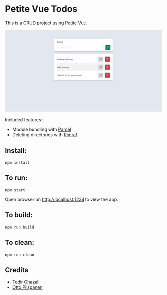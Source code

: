 # Petite Vue Todos

This is a CRUD project using [Petite Vue](https://github.com/vuejs/petite-vue).

![screenshot](screenshot.jpg)

Included  features :

- Module bundling with [Parcel](https://parceljs.org/)
- Deleting directories with [Rimraf](https://github.com/isaacs/rimraf)

## Install:

```
npm install
```

## To run:

```
npm start
```

Open browser on [http://localhost:1234](http://localhost:1234) to view the app.

## To build:

```
npm run build
```

## To clean:

```
npm run clean
```

## Credits
* [Tedir Ghazali](https://codepen.io/tedirghazali/pen/oNWrPro)
* [Otto Piispanen](https://github.com/opiispanen/petitevue-picoss-todos-example)